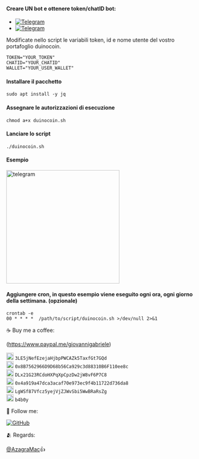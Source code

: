#### Creare UN bot e ottenere token/chatID bot:

- [![Telegram](https://img.shields.io/badge/-botfather-0088cc?style=flat&labelColor=0088cc&logo=telegram&logoColor=white)](https://t.me/botfather)
- [![Telegram](https://img.shields.io/badge/-myidbot-0088cc?style=flat&labelColor=0088cc&logo=telegram&logoColor=white)](https://t.me/myidbot)

Modificate nello script le variabili token, id e nome utente del vostro portafoglio duinocoin.

```
TOKEN="YOUR_TOKEN"
CHATID="YOUR_CHATID"
WALLET="YOUR_USER_WALLET"
```

#### Installare il pacchetto

```
sudo apt install -y jq
```

#### Assegnare le autorizzazioni di esecuzione

```
chmod a+x duinocoin.sh
```

#### Lanciare lo script

```
./duinocoin.sh
```

#### Esempio

<img src="https://github.com/AzagraMac/DuinoCoinTelegramBot/assets/571796/5885998e-5292-4863-abf4-931b938b6570" height="300" title="telegram"/>

#### Aggiungere cron, in questo esempio viene eseguito ogni ora, ogni giorno della settimana. (opzionale)

```
crontab -e
00 * * * *  /path/to/script/duinocoin.sh >/dev/null 2>&1
```

☕️ Buy me a coffee:

(https://www.paypal.me/giovannigabriele)

<img src="https://github.com/AzagraMac/AzagraMac/assets/571796/f4f27bb8-cc3a-47e7-94a9-c4569d412a80" width="19" height="19" title="bitcoin"/> <code>3LE5jNefEzejaHjbpPWCAZk5TaxfGt7GQd</code> <br>
<img src="https://github.com/AzagraMac/AzagraMac/assets/571796/59998222-1cc2-405e-b5f6-323d5e456ba9" width="19" height="19" title="ethereum"/> <code>0x8B7562966D9D68b56Ca929c3d88310B6F110ee8c</code> <br>
<img src="https://github.com/AzagraMac/AzagraMac/assets/571796/b22e20a6-5147-4615-93dd-08e8e2d3d25b" width="19" height="19" title="doge" /> <code>DLx21G23RCdoHXPqXpCpzDw2jW8vF6P7C8</code> <br>
<img src="https://github.com/AzagraMac/AzagraMac/assets/571796/c21d91cb-6c03-4cdf-aff0-4bba4e1837bf" width="19" height="19" title="litecoin"/> <code>0x4a919a47dca3acaf70e973ec9f4b11722d736da8</code> <br>
<img src="https://github.com/b4db0ycs/b4db0y/blob/main/5994.png" width="19" height="19" title="shiba"/> <code>LgWSf87Vfcz5yejVjZJWvSbi5WwBRaRsZg</code> <br>
<img src="https://github.com/AzagraMac/DuinoCoinTelegramBot/assets/571796/6748fb38-f513-4c61-b3bb-0a6b1437c536" width="19" height="19" title="duinocoin"/>
<code>b4b0y</code>

👥 Follow me:

[![GitHub](https://img.shields.io/badge/-github-171515?style=flat&labelColor=171515&logo=github&logoColor=white)](https://github.com/b4db0ycs/)

🫂 Regards:

[@AzagraMac](https://github.com/AzagraMac)👍
